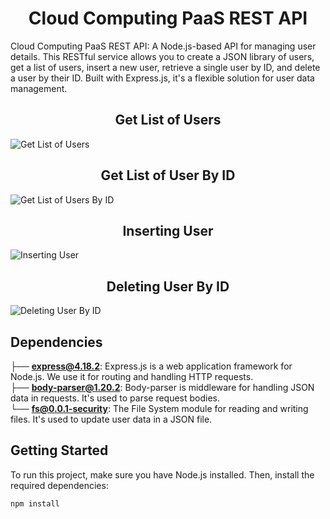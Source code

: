 <div align="center"><h1><strong>Cloud Computing PaaS REST API</strong></h1></div>

Cloud Computing PaaS REST API: A Node.js-based API for managing user details. This RESTful service allows you to create a JSON library of users, get a list of users, insert a new user, retrieve a single user by ID, and delete a user by their ID. Built with Express.js, it's a flexible solution for user data management.

<div align="center"><h2><strong>Get List of Users</strong></h2></div>

![Get List of Users](https://user-images.githubusercontent.com/78834746/275799979-4567208e-ded2-44bf-acb1-61d3f28dbd48.jpg)

<div align="center"><h2><strong>Get List of User By ID</strong></h2></div>

![Get List of Users By ID](https://user-images.githubusercontent.com/78834746/275803401-290e14eb-a333-4de3-87a7-17cc09425d56.jpg)

<div align="center"><h2><strong>Inserting User</strong></h2></div>

![Inserting User](https://user-images.githubusercontent.com/78834746/275804014-1ef258c6-292f-470c-8a1c-67c7dd797de2.jpg)

<div align="center"><h2><strong>Deleting User By ID</strong></h2></div>


![Deleting User By ID](https://user-images.githubusercontent.com/78834746/275804512-9fce920b-9a5f-4bdb-b4f9-e99c58badf66.jpg)

## Dependencies
├── **express@4.18.2**: Express.js is a web application framework for Node.js. We use it for routing and handling HTTP requests. <br>
├── **body-parser@1.20.2**: Body-parser is middleware for handling JSON data in requests. It's used to parse request bodies. <br>
└── **fs@0.0.1-security**: The File System module for reading and writing files. It's used to update user data in a JSON file.

## Getting Started

To run this project, make sure you have Node.js installed. Then, install the required dependencies:

```bash
npm install
